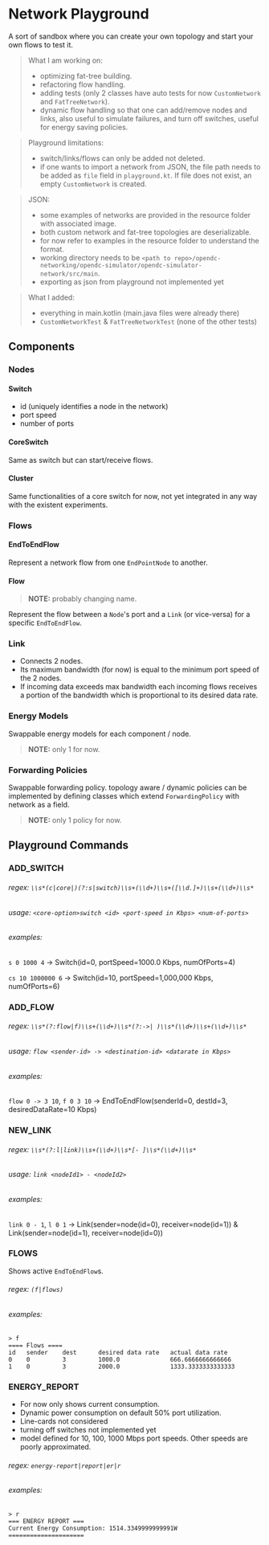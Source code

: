 # Network Playground
A sort of sandbox where you can create your own topology and start your own flows to test it.

> What I am working on:
> - optimizing fat-tree building.
> - refactoring flow handling.
> - adding tests (only 2 classes have auto tests for now `CustomNetwork` and `FatTreeNetwork`).
> - dynamic flow handling so that one can add/remove nodes and links, also useful to simulate failures, and turn off switches, useful for energy saving policies.

> Playground limitations:
> - switch/links/flows can only be added not deleted.
> - if one wants to import a network from JSON, the file path needs to be added as `file` field in `playground.kt`. If file does not exist, an empty `CustomNetwork` is created.

> JSON:
> - some examples of networks are provided in the resource folder with associated image.
> - both custom network and fat-tree topologies are deserializable.
> - for now refer to examples in the resource folder to understand the format.
> - working directory needs to be `<path to repo>/opendc-networking/opendc-simulator/opendc-simulator-network/src/main`.
> - exporting as json from playground not implemented yet

> What I added:
> - everything in main.kotlin (main.java files were already there)
> - `CustomNetworkTest` & `FatTreeNetworkTest` (none of the other tests)

## Components
### Nodes
#### Switch
- id (uniquely identifies a node in the network)
- port speed 
- number of ports

#### CoreSwitch
Same as switch but can start/receive flows.

#### Cluster
Same functionalities of a core switch for now, not yet integrated in any way with the existent experiments.

### Flows
#### EndToEndFlow
Represent a network flow from one `EndPointNode` to another.

#### Flow
>**NOTE:** probably changing name.

Represent the flow between a `Node`'s port and a `Link` (or vice-versa) for a specific `EndToEndFlow`.

### Link
- Connects 2 nodes.
- Its maximum bandwidth (for now) is equal to the minimum port speed of the 2 nodes.
- If incoming data exceeds max bandwidth each incoming flows receives a portion of the bandwidth which is proportional to its desired data rate.

### Energy Models
Swappable energy models for each component / node.
>**NOTE:** only 1 for now.

### Forwarding Policies
Swappable forwarding policy. topology aware / dynamic policies 
can be implemented by defining classes which extend `ForwardingPolicy` with network as a field.
>**NOTE:** only 1 policy for now.


## Playground Commands

### ADD_SWITCH
###### regex: `\\s*(c|core|)(?:s|switch)\\s+(\\d+)\\s+([\\d.]+)\\s+(\\d+)\\s*`
###### usage: `<core-option>switch <id> <port-speed in Kbps> <num-of-ports>`
###### examples:
`s 0 1000 4` &rarr; Switch(id=0, portSpeed=1000.0 Kbps, numOfPorts=4)

`cs 10 1000000 6` &rarr;  Switch(id=10, portSpeed=1,000,000 Kbps, numOfPorts=6) 

### ADD_FLOW
###### regex: `\\s*(?:flow|f)\\s+(\\d+)\\s*(?:->| )\\s*(\\d+)\\s+(\\d+)\\s*`
###### usage: `flow <sender-id> -> <destination-id> <datarate in Kbps>`
###### examples:
`flow 0 -> 3 10`, `f 0 3 10` &rarr;  EndToEndFlow(senderId=0, destId=3, desiredDataRate=10 Kbps)

### NEW_LINK
###### regex: `\\s*(?:l|link)\\s+(\\d+)\\s*[- ]\\s*(\\d+)\\s*`
###### usage: `link <nodeId1> - <nodeId2>`
###### examples:
`link 0 - 1`, `l 0 1` &rarr;  Link(sender=node(id=0), receiver=node(id=1)) & Link(sender=node(id=1), receiver=node(id=0))

### FLOWS
Shows active `EndToEndFlow`s.
###### regex: `(f|flows)`
###### examples:
```
> f
==== Flows ====
id   sender    dest      desired data rate   actual data rate    
0    0         3         1000.0              666.6666666666666   
1    0         3         2000.0              1333.3333333333333  
```

### ENERGY_REPORT
- For now only shows current consumption.
- Dynamic power consumption on default 50% port utilization.
- Line-cards not considered 
- turning off switches not implemented yet
- model defined for 10, 100, 1000 Mbps port speeds. Other speeds are poorly approximated.
###### regex: `energy-report|report|er|r`
###### examples:
```
> r
=== ENERGY REPORT ===
Current Energy Consumption: 1514.3349999999991W
=====================
```


